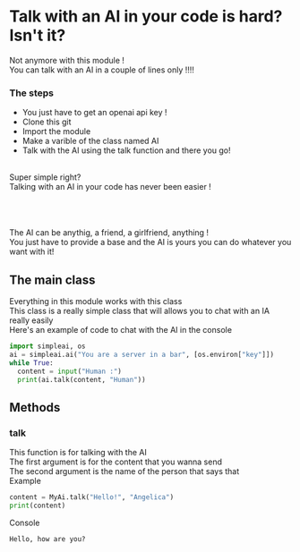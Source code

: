 # Talk with an AI in your code is hard? Isn't it?
Not anymore with this module !
<br>
You can talk with an AI in a couple of lines only !!!!
### The steps
* You just have to get an openai api key !
* Clone this git
* Import the module
* Make a varible of the class named AI
* Talk with the AI using the talk function and there you go!
<br>
Super simple right?
<br>
Talking with an AI in your code has never been easier !

<br><br><br>
The AI can be anythig, a friend, a girlfriend, anything !
<br>
You just have to provide a base and the AI is yours you can do whatever you want with it!

## The main class
Everything in this module works with this class
<br>
This class is a really simple class that will allows you to chat with an IA really easily
<br>
Here's an example of code to chat with the AI in the console

```python
import simpleai, os
ai = simpleai.ai("You are a server in a bar", [os.environ["key"]])
while True:
  content = input("Human :")
  print(ai.talk(content, "Human"))
```

## Methods
### talk
This function is for talking with the AI
<br>
The first argument is for the content that you wanna send
<br>
The second argument is the name of the person that says that
<br>
Example
```python
content = MyAi.talk("Hello!", "Angelica")
print(content)
```
Console
```
Hello, how are you?
```
